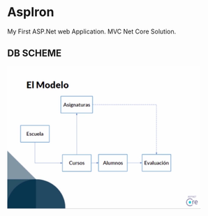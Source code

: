 # AspIron
My First ASP.Net web Application. MVC Net Core Solution.

## DB SCHEME
![Scheme](modelDBScheme.png)
